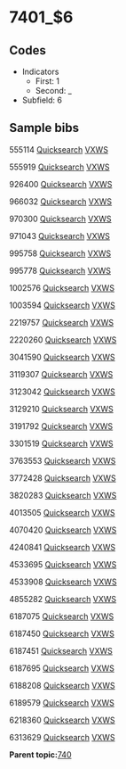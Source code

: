 # 7401\_$6

## Codes

-   Indicators
    -   First: 1
    -   Second: \_
-   Subfield: 6

## Sample bibs

555114 [Quicksearch](https://search.library.yale.edu/catalog/555114) [VXWS](http://prodorbis.library.yale.edu:7014/vxws/GetHoldingsService?bibId=555114)

555919 [Quicksearch](https://search.library.yale.edu/catalog/555919) [VXWS](http://prodorbis.library.yale.edu:7014/vxws/GetHoldingsService?bibId=555919)

926400 [Quicksearch](https://search.library.yale.edu/catalog/926400) [VXWS](http://prodorbis.library.yale.edu:7014/vxws/GetHoldingsService?bibId=926400)

966032 [Quicksearch](https://search.library.yale.edu/catalog/966032) [VXWS](http://prodorbis.library.yale.edu:7014/vxws/GetHoldingsService?bibId=966032)

970300 [Quicksearch](https://search.library.yale.edu/catalog/970300) [VXWS](http://prodorbis.library.yale.edu:7014/vxws/GetHoldingsService?bibId=970300)

971043 [Quicksearch](https://search.library.yale.edu/catalog/971043) [VXWS](http://prodorbis.library.yale.edu:7014/vxws/GetHoldingsService?bibId=971043)

995758 [Quicksearch](https://search.library.yale.edu/catalog/995758) [VXWS](http://prodorbis.library.yale.edu:7014/vxws/GetHoldingsService?bibId=995758)

995778 [Quicksearch](https://search.library.yale.edu/catalog/995778) [VXWS](http://prodorbis.library.yale.edu:7014/vxws/GetHoldingsService?bibId=995778)

1002576 [Quicksearch](https://search.library.yale.edu/catalog/1002576) [VXWS](http://prodorbis.library.yale.edu:7014/vxws/GetHoldingsService?bibId=1002576)

1003594 [Quicksearch](https://search.library.yale.edu/catalog/1003594) [VXWS](http://prodorbis.library.yale.edu:7014/vxws/GetHoldingsService?bibId=1003594)

2219757 [Quicksearch](https://search.library.yale.edu/catalog/2219757) [VXWS](http://prodorbis.library.yale.edu:7014/vxws/GetHoldingsService?bibId=2219757)

2220260 [Quicksearch](https://search.library.yale.edu/catalog/2220260) [VXWS](http://prodorbis.library.yale.edu:7014/vxws/GetHoldingsService?bibId=2220260)

3041590 [Quicksearch](https://search.library.yale.edu/catalog/3041590) [VXWS](http://prodorbis.library.yale.edu:7014/vxws/GetHoldingsService?bibId=3041590)

3119307 [Quicksearch](https://search.library.yale.edu/catalog/3119307) [VXWS](http://prodorbis.library.yale.edu:7014/vxws/GetHoldingsService?bibId=3119307)

3123042 [Quicksearch](https://search.library.yale.edu/catalog/3123042) [VXWS](http://prodorbis.library.yale.edu:7014/vxws/GetHoldingsService?bibId=3123042)

3129210 [Quicksearch](https://search.library.yale.edu/catalog/3129210) [VXWS](http://prodorbis.library.yale.edu:7014/vxws/GetHoldingsService?bibId=3129210)

3191792 [Quicksearch](https://search.library.yale.edu/catalog/3191792) [VXWS](http://prodorbis.library.yale.edu:7014/vxws/GetHoldingsService?bibId=3191792)

3301519 [Quicksearch](https://search.library.yale.edu/catalog/3301519) [VXWS](http://prodorbis.library.yale.edu:7014/vxws/GetHoldingsService?bibId=3301519)

3763553 [Quicksearch](https://search.library.yale.edu/catalog/3763553) [VXWS](http://prodorbis.library.yale.edu:7014/vxws/GetHoldingsService?bibId=3763553)

3772428 [Quicksearch](https://search.library.yale.edu/catalog/3772428) [VXWS](http://prodorbis.library.yale.edu:7014/vxws/GetHoldingsService?bibId=3772428)

3820283 [Quicksearch](https://search.library.yale.edu/catalog/3820283) [VXWS](http://prodorbis.library.yale.edu:7014/vxws/GetHoldingsService?bibId=3820283)

4013505 [Quicksearch](https://search.library.yale.edu/catalog/4013505) [VXWS](http://prodorbis.library.yale.edu:7014/vxws/GetHoldingsService?bibId=4013505)

4070420 [Quicksearch](https://search.library.yale.edu/catalog/4070420) [VXWS](http://prodorbis.library.yale.edu:7014/vxws/GetHoldingsService?bibId=4070420)

4240841 [Quicksearch](https://search.library.yale.edu/catalog/4240841) [VXWS](http://prodorbis.library.yale.edu:7014/vxws/GetHoldingsService?bibId=4240841)

4533695 [Quicksearch](https://search.library.yale.edu/catalog/4533695) [VXWS](http://prodorbis.library.yale.edu:7014/vxws/GetHoldingsService?bibId=4533695)

4533908 [Quicksearch](https://search.library.yale.edu/catalog/4533908) [VXWS](http://prodorbis.library.yale.edu:7014/vxws/GetHoldingsService?bibId=4533908)

4855282 [Quicksearch](https://search.library.yale.edu/catalog/4855282) [VXWS](http://prodorbis.library.yale.edu:7014/vxws/GetHoldingsService?bibId=4855282)

6187075 [Quicksearch](https://search.library.yale.edu/catalog/6187075) [VXWS](http://prodorbis.library.yale.edu:7014/vxws/GetHoldingsService?bibId=6187075)

6187450 [Quicksearch](https://search.library.yale.edu/catalog/6187450) [VXWS](http://prodorbis.library.yale.edu:7014/vxws/GetHoldingsService?bibId=6187450)

6187451 [Quicksearch](https://search.library.yale.edu/catalog/6187451) [VXWS](http://prodorbis.library.yale.edu:7014/vxws/GetHoldingsService?bibId=6187451)

6187695 [Quicksearch](https://search.library.yale.edu/catalog/6187695) [VXWS](http://prodorbis.library.yale.edu:7014/vxws/GetHoldingsService?bibId=6187695)

6188208 [Quicksearch](https://search.library.yale.edu/catalog/6188208) [VXWS](http://prodorbis.library.yale.edu:7014/vxws/GetHoldingsService?bibId=6188208)

6189579 [Quicksearch](https://search.library.yale.edu/catalog/6189579) [VXWS](http://prodorbis.library.yale.edu:7014/vxws/GetHoldingsService?bibId=6189579)

6218360 [Quicksearch](https://search.library.yale.edu/catalog/6218360) [VXWS](http://prodorbis.library.yale.edu:7014/vxws/GetHoldingsService?bibId=6218360)

6313629 [Quicksearch](https://search.library.yale.edu/catalog/6313629) [VXWS](http://prodorbis.library.yale.edu:7014/vxws/GetHoldingsService?bibId=6313629)

**Parent topic:**[740](../../tags/740/740.md)

